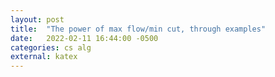 ```yaml
---
layout: post
title:  "The power of max flow/min cut, through examples"
date:   2022-02-11 16:44:00 -0500
categories: cs alg
external: katex
---
```

